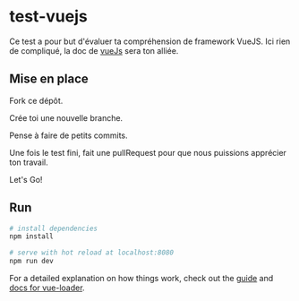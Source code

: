 # test-vuejs

Ce test a pour but d'évaluer ta compréhension de framework VueJS.
Ici rien de compliqué, la doc de [vueJs](http://vuejs.org) sera ton alliée.


## Mise en place

Fork ce dépôt.

Crée toi une nouvelle branche.

Pense à faire de petits commits.

Une fois le test fini, fait une pullRequest pour que nous puissions apprécier ton travail.

Let's Go!

## Run

``` bash
# install dependencies
npm install

# serve with hot reload at localhost:8080
npm run dev

```

For a detailed explanation on how things work, check out the [guide](http://vuejs-templates.github.io/webpack/) and [docs for vue-loader](http://vuejs.github.io/vue-loader).

